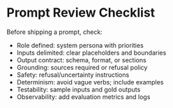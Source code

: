 # Prompt Review Checklist

Before shipping a prompt, check:

- Role defined: system persona with priorities
- Inputs delimited: clear placeholders and boundaries
- Output contract: schema, format, or sections
- Grounding: sources required or refusal policy
- Safety: refusal/uncertainty instructions
- Determinism: avoid vague verbs; include examples
- Testability: sample inputs and gold outputs
- Observability: add evaluation metrics and logs

